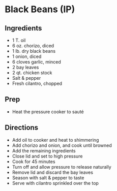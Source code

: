 # Black Beans (IP)

## Ingredients

- 1 T. oil
- 6 oz. chorizo, diced
- 1 lb. dry black beans
- 1 onion, diced
- 6 cloves garlic, minced
- 2 bay leaves
- 2 qt. chicken stock
- Salt & pepper
- Fresh cilantro, chopped

## Prep

- Heat the pressure cooker to sauté

## Directions

- Add oil to cooker and heat to shimmering
- Add chorizo and onion, and cook until browned
- Add the remaining ingredients
- Close lid and set to high pressure
- Cook for 45 minutes
- Turn off and allow pressure to release naturally
- Remove lid and discard the bay leaves
- Season with salt & pepper to taste
- Serve with cilantro sprinkled over the top
